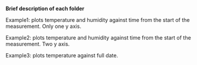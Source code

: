 **Brief description of each folder**

Example1: plots temperature and humidity against time from the start of the measurement. Only one y axis.

Example2: plots temperature and humidity against time from the start of the measurement. Two y axis.

Example3: plots temperature against full date.
